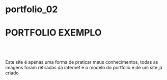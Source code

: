 # portfolio_02
<h1>PORTFOLIO EXEMPLO</h1>
<br><br>
<p>Este site é apenas uma forma de praticar meus conhecimentos, todas as imagens foram retiradas da internet e o modelo do portfolio é de um site já criado <br> <br> 

</p>